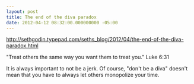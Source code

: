 ```yaml
---
layout: post
title: The end of the diva paradox
date: 2012-04-12 08:32:00.000000000 -05:00
---
```

http://sethgodin.typepad.com/seths_blog/2012/04/the-end-of-the-diva-paradox.html

"Treat others the same way you want them to treat you." Luke 6:31

It is always important to not be a jerk. Of course, "don't be a diva" doesn't
mean that you have to always let others monopolize your time.
